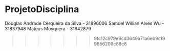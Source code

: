# ProjetoDisciplina

Douglas Andrade Cerqueira da Silva - 31896006
Samuel Willian Alves Wu - 31837948
Mateus Mosquera - 31842879

>>>>>>> 9fc12c979e9cd3649a71a6eb9c199856209c88c8
